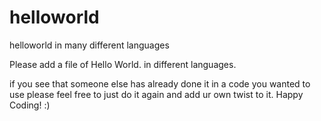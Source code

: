 # helloworld
helloworld in many different languages


Please add a file of Hello World. in different languages.

if you see that someone else has already done it in a code you wanted to use please
feel free to just do it again and add ur own twist to it. 
Happy Coding! :) 
